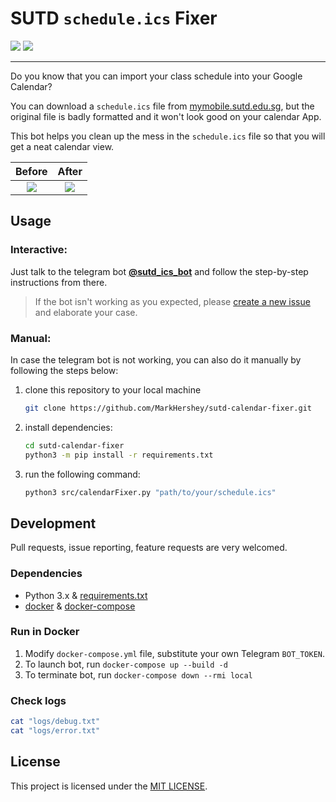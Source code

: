 # SUTD `schedule.ics` Fixer

[![](https://img.shields.io/badge/license-MIT-blue)](https://github.com/MarkHershey/sutd-calendar-fixer/blob/master/LICENSE)
[![](https://img.shields.io/badge/code%20style-black-black)](https://github.com/psf/black)

---

Do you know that you can import your class schedule into your Google Calendar?

You can download a `schedule.ics` file from [mymobile.sutd.edu.sg](http://mymobile.sutd.edu.sg/), but the original file is badly formatted and it won't look good on your calendar App.

This bot helps you clean up the mess in the `schedule.ics` file so that you will get a neat calendar view.

|                       Before                       |                       After                       |
| :------------------------------------------------: | :-----------------------------------------------: |
| <img src="imgs/before.png" height=auto width=auto> | <img src="imgs/after.png" height=auto width=auto> |

## Usage

### Interactive:

Just talk to the telegram bot [**@sutd_ics_bot**](https://t.me/sutd_ics_bot) and follow the step-by-step instructions from there.

> If the bot isn't working as you expected, please [create a new issue](https://github.com/MarkHershey/calendar-generator/issues) and elaborate your case.

### Manual:

In case the telegram bot is not working, you can also do it manually by following the steps below:

1. clone this repository to your local machine
    ```bash
    git clone https://github.com/MarkHershey/sutd-calendar-fixer.git
    ```
2. install dependencies:
    ```bash
    cd sutd-calendar-fixer
    python3 -m pip install -r requirements.txt
    ```
3. run the following command:
    ```bash
    python3 src/calendarFixer.py "path/to/your/schedule.ics"
    ```

## Development

Pull requests, issue reporting, feature requests are very welcomed.

### Dependencies

-   Python 3.x & [requirements.txt](requirements.txt)
-   [docker](https://docs.docker.com/engine/install/) & [docker-compose](https://docs.docker.com/compose/install/)

### Run in Docker

1. Modify `docker-compose.yml` file, substitute your own Telegram `BOT_TOKEN`.
2. To launch bot, run `docker-compose up --build -d`
3. To terminate bot, run `docker-compose down --rmi local`

### Check logs

```bash
cat "logs/debug.txt"
cat "logs/error.txt"
```

## License

This project is licensed under the [MIT LICENSE](LICENSE).
